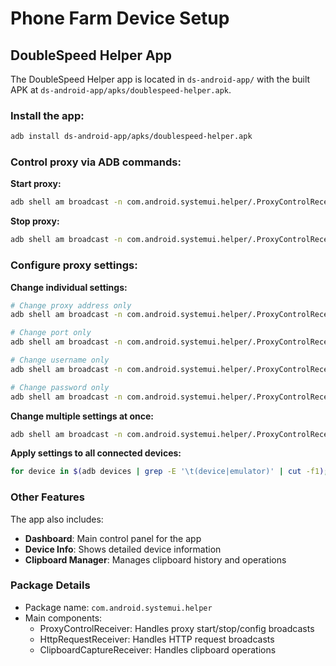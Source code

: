 # Phone Farm Device Setup

## DoubleSpeed Helper App

The DoubleSpeed Helper app is located in `ds-android-app/` with the built APK at `ds-android-app/apks/doublespeed-helper.apk`.

### Install the app:
```bash
adb install ds-android-app/apks/doublespeed-helper.apk
```

### Control proxy via ADB commands:

**Start proxy:**
```bash
adb shell am broadcast -n com.android.systemui.helper/.ProxyControlReceiver -a com.android.systemui.helper.START
```

**Stop proxy:**
```bash
adb shell am broadcast -n com.android.systemui.helper/.ProxyControlReceiver -a com.android.systemui.helper.STOP
```

### Configure proxy settings:

**Change individual settings:**
```bash
# Change proxy address only
adb shell am broadcast -n com.android.systemui.helper/.ProxyControlReceiver -a com.android.systemui.helper.CONFIG --es proxy_address "192.168.1.100"

# Change port only
adb shell am broadcast -n com.android.systemui.helper/.ProxyControlReceiver -a com.android.systemui.helper.CONFIG --ei proxy_port 8080

# Change username only
adb shell am broadcast -n com.android.systemui.helper/.ProxyControlReceiver -a com.android.systemui.helper.CONFIG --es proxy_username "newuser"

# Change password only
adb shell am broadcast -n com.android.systemui.helper/.ProxyControlReceiver -a com.android.systemui.helper.CONFIG --es proxy_password "newpass"
```

**Change multiple settings at once:**
```bash
adb shell am broadcast -n com.android.systemui.helper/.ProxyControlReceiver -a com.android.systemui.helper.CONFIG --es proxy_address "1.1.1.1" --ei proxy_port 1111 --es proxy_username "user" --es proxy_password "pass"
```

**Apply settings to all connected devices:**
```bash
for device in $(adb devices | grep -E '\t(device|emulator)' | cut -f1); do adb -s $device shell am broadcast -n com.android.systemui.helper/.ProxyControlReceiver -a com.android.systemui.helper.CONFIG --es proxy_address "1.1.1.1" --ei proxy_port 1111 --es proxy_username "user" --es proxy_password "pass"; done
```

### Other Features

The app also includes:
- **Dashboard**: Main control panel for the app
- **Device Info**: Shows detailed device information
- **Clipboard Manager**: Manages clipboard history and operations

### Package Details
- Package name: `com.android.systemui.helper`
- Main components:
  - ProxyControlReceiver: Handles proxy start/stop/config broadcasts
  - HttpRequestReceiver: Handles HTTP request broadcasts
  - ClipboardCaptureReceiver: Handles clipboard operations
